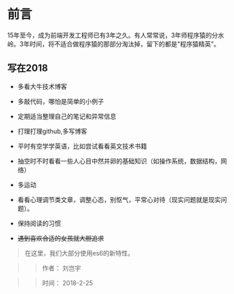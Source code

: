 # 前言

15年至今，成为前端开发工程师已有3年之久。有人常常说，3年师程序猿的分水岭。3年时间，将不适合做程序猿的那部分淘汰掉，留下的都是"程序猿精英"。

## 写在2018

* 多看大牛技术博客

* 多敲代码，哪怕是简单的小例子

* 定期适当整理自己的笔记和异常信息

* 打理打理github,多写博客

* 平时有空学学英语，比如尝试看看英文技术书籍

* 抽空时不时看看一些人心目中然并卵的基础知识（如操作系统，数据结构，网络）

* 多运动

* 看看心理调节类文章，调整心态，别怄气，平常心对待（现实问题就是现实问题）。

* 保持阅读的习惯

* ~~遇到喜欢合适的女孩就大胆追求~~





> 在这里，我们大部分使用es6的新特性。

>> 作者： 刘岂宇

>> 时间： 2018-2-25

